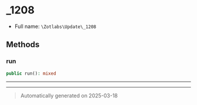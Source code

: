 
# _1208





* Full name: `\Zotlabs\Update\_1208`




## Methods


### run



```php
public run(): mixed
```












***


***
> Automatically generated on 2025-03-18
